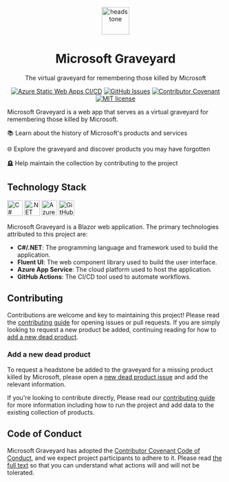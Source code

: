 <div align="center">
    <img src="https://raw.githubusercontent.com/victorfrye/victorfrye/main/images/headstone.svg" alt="headstone" height="64" width="64" />
    <h1>Microsoft Graveyard</h1>
    <p>The virtual graveyard for remembering those killed by Microsoft</p>
</div>

<div align="center">

[![Azure Static Web Apps CI/CD](https://github.com/victorfrye/microsoftgraveyard/actions/workflows/azure-swa.yml/badge.svg)](https://github.com/victorfrye/microsoftgraveyard/actions/workflows/azure-swa.yml)
[![GitHub Issues](https://img.shields.io/github/issues/victorfrye/microsoftgraveyard)](https://github.com/victorfrye/microsoftgraveyard/issues)
[![Contributor Covenant](https://img.shields.io/badge/Contributor%20Covenant-2.1-4baaaa.svg)](/.github/CODE_OF_CONDUCT.md)
[![MIT license](https://img.shields.io/badge/License-MIT-blue.svg)](/LICENSE)

</div>

Microsoft Graveyard is a web app that serves as a virtual graveyard for remembering those killed by Microsoft.

📚 Learn about the history of Microsoft's products and services

🌐 Explore the graveyard and discover products you may have forgotten

🪦 Help maintain the collection by contributing to the project

## Technology Stack

<p align="left">
    <a href="https://dotnet.microsoft.com/en-us/languages/csharp" target="_blank" rel="noreferrer noopener" style="text-decoration: none;">
        <img src="https://raw.githubusercontent.com/victorfrye/victorfrye/main/images/csharp.svg" width="36" height="36" alt="C#" />
    </a>
    <a href="https://dotnet.microsoft.com/en-us/" target="_blank" rel="noreferrer noopener" style="text-decoration: none;">
        <img src="https://raw.githubusercontent.com/victorfrye/victorfrye/main/images/dotnet.svg" width="36" height="36" alt=".NET" />
    </a>
    <a href="https://azure.microsoft.com/en-us/" target="_blank" rel="noreferrer noopener" style="text-decoration: none;">
        <img src="https://raw.githubusercontent.com/victorfrye/victorfrye/main/images/azure.svg" width="36" height="36" alt="Azure" />
    </a>
    <a href="https://github.com/" target="_blank" rel="noreferrer noopener" style="text-decoration: none;">
        <img src="https://raw.githubusercontent.com/victorfrye/victorfrye/main/images/github.svg" width="36" height="36" alt="GitHub" />
    </a>
</p>

Microsoft Graveyard is a Blazor web application. The primary technologies attributed to this project are:

- **C#/.NET**: The programming language and framework used to build the application.
- **Fluent UI**: The web component library used to build the user interface.
- **Azure App Service**: The cloud platform used to host the application.
- **GitHub Actions**: The CI/CD tool used to automate workflows.

## Contributing

Contributions are welcome and key to maintaining this project! Please read the [contributing guide](/.github/CONTRIBUTING.md) for opening issues or pull requests. If you are simply looking to request a new product be added, continuing reading for how to [add a new dead product](#add-a-new-dead-product).

### Add a new dead product

To request a headstone be added to the graveyard for a missing product killed by Microsoft, please open a [new dead product issue](https://github.com/victorfrye/microsoftgraveyard/issues/new?assignees=victorfrye&labels=%F0%9F%92%80+Issue-Corpse%2C%F0%9F%AA%A6+Area-Graveyard&projects=&template=1_new_dead_product.md) and add the relevant information.

If you're looking to contribute directly, Please read our [contributing guide](/.github/CONTRIBUTING.md) for more information including how to run the project and add data to the existing collection of products.

## Code of Conduct

Microsoft Graveyard has adopted the [Contributor Covenant Code of Conduct](https://www.contributor-covenant.org/), and we expect project participants to adhere to it. Please read [the full text](/.github/CODE_OF_CONDUCT.md) so that you can understand what actions will and will not be tolerated.
